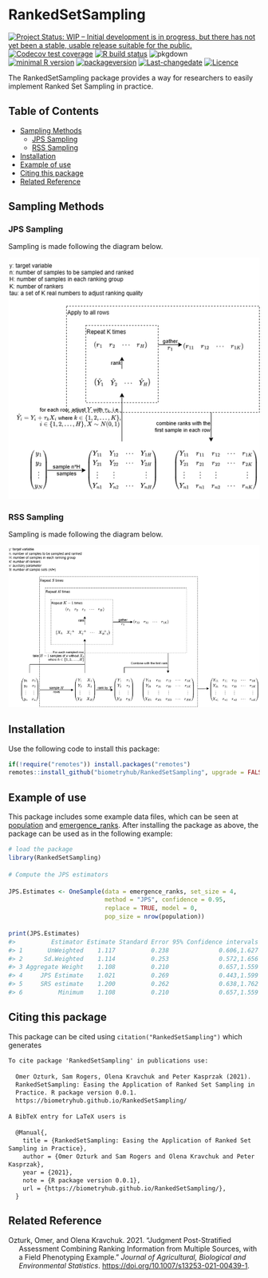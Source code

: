 
<!-- README.md is generated from README.Rmd. Please edit that file -->

# RankedSetSampling

<!-- badges: start -->

[![Project Status: WIP – Initial development is in progress, but there
has not yet been a stable, usable release suitable for the
public.](http://www.repostatus.org/badges/latest/wip.svg)](http://www.repostatus.org/#wip)
[![Codecov test
coverage](https://codecov.io/gh/biometryhub/RankedSetSampling/branch/master/graph/badge.svg)](https://codecov.io/gh/biometryhub/RankedSetSampling?branch=master)
[![R build
status](https://github.com/biometryhub/RankedSetSampling/workflows/R-CMD-check/badge.svg)](https://github.com/biometryhub/RankedSetSampling/actions)
![pkgdown](https://github.com/biometryhub/RankedSetSampling/workflows/pkgdown/badge.svg)
<br> [![minimal R
version](https://img.shields.io/badge/R%3E%3D-3.5.0-6666ff.svg)](https://cran.r-project.org/)
[![packageversion](https://img.shields.io/badge/Package%20version-0.0.1-orange.svg?style=flat-square)](/commits/master)
[![Last-changedate](https://img.shields.io/badge/last%20change-2021--03--18-yellowgreen.svg)](/commits/master)
[![Licence](https://img.shields.io/github/license/mashape/apistatus.svg)](http://choosealicense.com/licenses/mit/)
<!-- badges: end -->

The RankedSetSampling package provides a way for researchers to easily
implement Ranked Set Sampling in practice.

## Table of Contents

<!-- vim-markdown-toc GFM -->

* [Sampling Methods](#sampling-methods)
  * [JPS Sampling](#jps-sampling)
  * [RSS Sampling](#rss-sampling)
* [Installation](#installation)
* [Example of use](#example-of-use)
* [Citing this package](#citing-this-package)
* [Related Reference](#related-reference)

<!-- vim-markdown-toc -->

## Sampling Methods

### JPS Sampling

Sampling is made following the diagram below.

![JPS sampling diagram][jps-diagram]

### RSS Sampling

Sampling is made following the diagram below.

![RSS sampling diagram][rss-diagram]

## Installation

Use the following code to install this package:

``` r
if(!require("remotes")) install.packages("remotes") 
remotes::install_github("biometryhub/RankedSetSampling", upgrade = FALSE)
```

## Example of use

<!-- TODO: fix references -->

This package includes some example data files, which can be seen at
[population](reference/population.html) and
[emergence\_ranks](reference/emergence_ranks.html). After installing the
package as above, the package can be used as in the following example:

``` r
# load the package
library(RankedSetSampling)

# Compute the JPS estimators

JPS.Estimates <- OneSample(data = emergence_ranks, set_size = 4,
                           method = "JPS", confidence = 0.95, 
                           replace = TRUE, model = 0, 
                           pop_size = nrow(population))

print(JPS.Estimates)
#>          Estimator Estimate Standard Error 95% Confidence intervals
#> 1       UnWeighted    1.117          0.238              0.606,1.627
#> 2      Sd.Weighted    1.114          0.253              0.572,1.656
#> 3 Aggregate Weight    1.108          0.210              0.657,1.559
#> 4     JPS Estimate    1.021          0.269              0.443,1.599
#> 5     SRS estimate    1.200          0.262              0.638,1.762
#> 6          Minimum    1.108          0.210              0.657,1.559
```

## Citing this package

This package can be cited using `citation("RankedSetSampling")` which
generates


    To cite package 'RankedSetSampling' in publications use:

      Omer Ozturk, Sam Rogers, Olena Kravchuk and Peter Kasprzak (2021).
      RankedSetSampling: Easing the Application of Ranked Set Sampling in
      Practice. R package version 0.0.1.
      https://biometryhub.github.io/RankedSetSampling/

    A BibTeX entry for LaTeX users is

      @Manual{,
        title = {RankedSetSampling: Easing the Application of Ranked Set Sampling in Practice},
        author = {Omer Ozturk and Sam Rogers and Olena Kravchuk and Peter Kasprzak},
        year = {2021},
        note = {R package version 0.0.1},
        url = {https://biometryhub.github.io/RankedSetSampling/},
      }

## Related Reference

<div id="refs" class="references csl-bib-body hanging-indent">

<div id="ref-Ozturk2021" class="csl-entry">

Ozturk, Omer, and Olena Kravchuk. 2021. “Judgment Post-Stratified
Assessment Combining Ranking Information from Multiple Sources, with a
Field Phenotyping Example.” *Journal of Agricultural, Biological and
Environmental Statistics*. <https://doi.org/10.1007/s13253-021-00439-1>.

</div>

</div>

<!-- links -->

<!-- images -->

[jps-diagram]: ./assets/img/jps-diagram.drawio.png
[rss-diagram]: ./assets/img/rss-diagram.drawio.png
